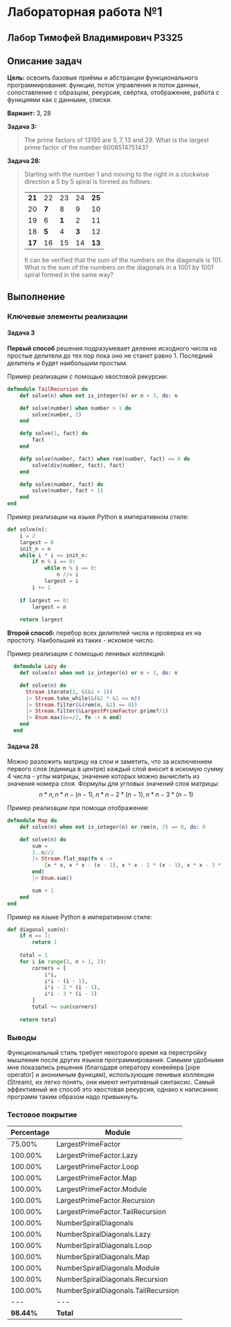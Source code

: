 # Лабораторная работа №1

## Лабор Тимофей Владимирович P3325

## Описание задач

**Цель:** освоить базовые приёмы и абстракции функционального программирования: функции, поток управления и поток данных, сопоставление с образцом, рекурсия, свёртка, отображение, работа с функциями как с данными, списки.

**Вариант:** 3, 28

**Задача 3:**

> The prime factors of $13195$ are $5, 7, 13$ and $29$.
> What is the largest prime factor of the number $600851475143$?

**Задача 28:**

> Starting with the number $1$ and moving to the right in a clockwise direction a $5$ by $5$ spiral is formed as follows:
>
> | | | | | |
> | - | - | - | - | - |
> | **21** | 22 | 23 | 24 | **25** |
> | 20 | **7**  | 8  | 9  | 10 |
> | 19 | 6  | **1**  | 2  | 11 |
> | 18 | **5**  | 4  | **3**  | 12 |
> | **17** | 16 | 15 | 14 | **13** |
>
> It can be verified that the sum of the numbers on the diagonals is $101$.
> What is the sum of the numbers on the diagonals in a $1001$ by $1001$ spiral formed in the same way?

## Выполнение

### Ключевые элементы реализации

#### Задача 3

**Первый способ** решения подразумевает деление исходного числа на простые делители до тех пор пока оно не станет равно 1. Последний делитель и будет наибольшим простым.

Пример реализации с помощью хвостовой рекурсии:

```elixir
defmodule TailRecursion do
    def solve(n) when not is_integer(n) or n < 3, do: n

    def solve(number) when number > 1 do
        solve(number, 2)
    end

    defp solve(1, fact) do
        fact
    end

    defp solve(number, fact) when rem(number, fact) == 0 do
        solve(div(number, fact), fact)
    end

    defp solve(number, fact) do
        solve(number, fact + 1)
    end
end
```

Пример реализации на языке Python в императивном стиле:

```python
def solve(n):
    i = 2
    largest = 0
    init_n = n
    while i * i <= init_n:
        if n % i == 0:
            while n % i == 0:
                n //= i
            largest = i
        i += 1
    
    if largest == 0:
        largest = n
    
    return largest
```

**Второй способ:** перебор всех делителей числа и проверка их на простоту. Наибольший из таких - искомое число.

Пример реализации с помощью ленивых коллекций:

```elixir
  defmodule Lazy do
    def solve(n) when not is_integer(n) or n < 3, do: n

    def solve(n) do
      Stream.iterate(2, &(&1 + 1))
      |> Stream.take_while(&(&1 * &1 <= n))
      |> Stream.filter(&(rem(n, &1) == 0))
      |> Stream.filter(&LargestPrimeFactor.prime?/1)
      |> Enum.max(&>=/2, fn -> n end)
    end
  end
```

#### Задача 28

Можно разложить матрицу на слои и заметить, что за исключением первого слоя (единица в центре) каждый слой вносит в искомую сумму 4 числа - углы матрицы, значение которых можно вычислить из значения номера слоя. Формулы для угловых значений слоя матрицы: $$n*n, n*n - (n - 1), n*n - 2 * (n - 1), n*n - 3 * (n - 1)$$

Пример реализации при помощи отображения:

```elixir
defmodule Map do
    def solve(n) when not is_integer(n) or rem(n, 2) == 0, do: 0

    def solve(n) do
        sum =
        3..n//2
        |> Stream.flat_map(fn x ->
            [x * x, x * x - (x - 1), x * x - 2 * (x - 1), x * x - 3 * (x - 1)]
        end)
        |> Enum.sum()

        sum + 1
    end
end
```

Пример на языке Python в императивном стиле:

```python
def diagonal_sum(n):
    if n == 1:
        return 1
    
    total = 1
    for i in range(3, n + 1, 2):
        corners = [
            i*i,
            i*i - (i - 1),
            i*i - 2 * (i - 1),
            i*i - 3 * (i - 1)
        ]
        total += sum(corners)
    
    return total
```

### Выводы

Функциональный стиль требует некоторого время на перестройку мышления после других языков программирования. Самыми удобными мне показались решения (благодаря оператору конвейера [pipe operator] и анонимным функцям), использующие ленивые коллекции (Stream), их легко понять, они имеют интуитивный синтаксис. Самый эффективный же способ это хвостовая рекурсия, однако к написанию программ таким образом надо привыкнуть.

### Тестовое покрытие

|Percentage | Module|
|-----------|--------------------------|
| 75.00% | LargestPrimeFactor|
|100.00% | LargestPrimeFactor.Lazy|
|100.00% | LargestPrimeFactor.Loop|
|100.00% | LargestPrimeFactor.Map|
|100.00% | LargestPrimeFactor.Module|
|100.00% | LargestPrimeFactor.Recursion|
|100.00% | LargestPrimeFactor.TailRecursion|
|100.00% | NumberSpiralDiagonals|
|100.00% | NumberSpiralDiagonals.Lazy|
|100.00% | NumberSpiralDiagonals.Loop|
|100.00% | NumberSpiralDiagonals.Map|
|100.00% | NumberSpiralDiagonals.Module|
|100.00% | NumberSpiralDiagonals.Recursion|
|100.00% | NumberSpiralDiagonals.TailRecursion|
|---|---|
|**98.44%**  | **Total** |
